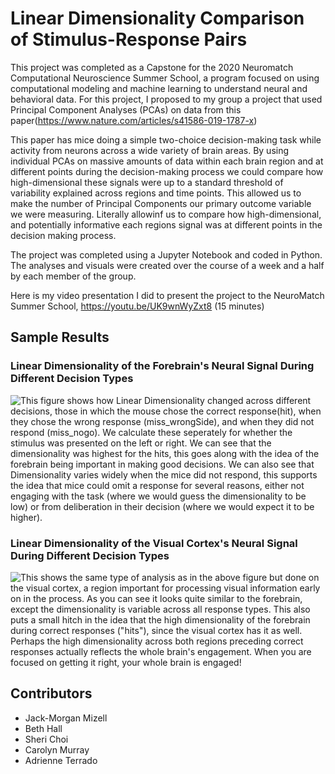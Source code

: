 # Linear Dimensionality Comparison of Stimulus-Response Pairs

This project was completed as a Capstone for the 2020 Neuromatch Computational Neuroscience Summer School, a program focused on using computational modeling and machine learning to understand neural and behavioral data. For this project, I proposed to my group a project that used Principal Component Analyses (PCAs) on data from this paper(<https://www.nature.com/articles/s41586-019-1787-x>) 

This paper has mice doing a simple two-choice decision-making task while activity from neurons across a wide variety of brain areas. By using individual PCAs on massive amounts of data within each brain region and at different points during the decision-making process we could compare how high-dimensional these signals were up to a standard threshold of variability explained across regions and time points. This allowed us to make the number of Principal Components our primary outcome variable we were measuring. Literally allowinf us to compare how high-dimensional, and potentially informative each regions signal was at different points in the decision making process.

The project was completed using a Jupyter Notebook and coded in Python. The analyses and visuals were created over the course of a week and a half by each member of the group.

Here is my video presentation I did to present the project to the NeuroMatch Summer School, <https://youtu.be/UK9wnWyZxt8> (15 minutes)

## Sample Results

### Linear Dimensionality of the Forebrain's Neural Signal During Different Decision Types

![This figure shows how Linear Dimensionality changed across different decisions, those in which the mouse chose the correct response(hit), when they chose the wrong response (miss_wrongSide), and when they did not respond (miss_nogo). We calculate these seperately for whether the stimulus was presented on the left or right. We can see that the dimensionality was highest for the hits, this goes along with the idea of the forebrain being important in making good decisions. We can also see that Dimensionality varies widely when the mice did not respond, this supports the idea that mice could omit a response for several reasons, either not engaging with the task (where we would guess the dimensionality to be low) or from deliberation in their decision (where we would expect it to be higher).](images/ForebrainPCA.png "Linear Dimensionality of the Forebrain's Neural Signal During Different Decision Types")

### Linear Dimensionality of the Visual Cortex's Neural Signal During Different Decision Types

![This shows the same type of analysis as in the above figure but done on the visual cortex, a region important for processing visual information early on in the process. As you can see it looks quite similar to the forebrain, except the dimensionality is variable across all response types. This also puts a small hitch in the idea that the high dimensionality of the forebrain during correct responses ("hits"), since the visual cortex has it as well. Perhaps the high dimensionality across both regions preceding correct responses actually reflects the whole brain's engagement. When you are focused on getting it right, your whole brain is engaged!](images/VisualCortex.png)

## Contributors

-   Jack-Morgan Mizell
-   Beth Hall
-   Sheri Choi
-   Carolyn Murray
-   Adrienne Terrado
